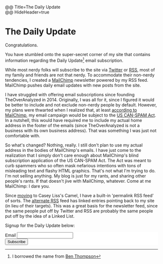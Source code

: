 @@ Title=The Daily Update  
@@ HideHeader=true  

<h1><i class="fa fa-envelope-o fa-fw"></i> The Daily Update</h1>

Congratulations.

You have stumbled onto the super-secret corner of my site that contains information regarding the Daily Update[^du] email subscription.

While most nerdy folks will subscribe to the site via [Twitter][twitter] or [RSS][rss], most of my family and friends are not that nerdy. To accommodate their non-nerdy tendencies, I created a [MailChimp][mailchimp] newsletter powered by my RSS feed. MailChimp pushes daily email updates with new posts from the site. 

I have struggled with offering email subscriptions since founding TheOverAnalyzed in 2014. Originally, I was all for it, since I figured it would be better to include and not exclude non-nerdy people by default. However, my plans were thwarted when I realized that, at least [according to MailChimp][mailchimp 2], my email campaign would be subject to the [US CAN-SPAM Act][business]. In a nutshell, this would have required me to include my actual home address in the footer of the emails (since TheOverAnalyzed is not a business with its own business address). That was something I was just not comfortable with.

So what's changed? Nothing, really. I still don't plan to use my actual address in the bodies of MailChimp's emails. I have just come to the realization that I simply don't care enough about MailChimp's blind subscription application of the US CAN-SPAM Act. The Act was meant to curb spammers who so often mask nefarious intentions with tons of misleading text and flashy HTML graphics. That's not what I'm trying to do. I'm not selling anything. My blog is just for my rants, and sharing other people's rants. If that doesn't jive with MailChimp, whatever. Come at me MailChimp: I dare you.

Since [moving][move] to Casey Liss's Camel, I have a built-in 'permalink RSS feed' of sorts. The [alternate RSS][rssa] feed has linked entries pointing back to my site (in lieu of their targets). This was a great basis for the newsletter feed, since the same people put off by Twitter and RSS are probably the same people put off by the idea of a Linked List.

Signup for the Daily Update below:

<link href="//cdn-images.mailchimp.com/embedcode/classic-081711.css" rel="stylesheet" type="text/css">
<style type="text/css">#mc_embed_signup{background:#fff; clear:left; font:14px Helvetica,Arial,sans-serif; }</style>
<div id="mc_embed_signup">
<form action="//theoveranalyzed.us3.list-manage.com/subscribe/post" method="post" id="mc-embedded-subscribe-form" name="mc-embedded-subscribe-form" class="validate" target="_blank" novalidate>
<div id="mc_embed_signup_scroll">
<div class="mc-field-group">
	<label for="mce-EMAIL">Email</label>
	<input type="email" value="" name="EMAIL" class="required email" id="mce-EMAIL">
</div>
	<div id="mce-responses" class="clear">
		<div class="response" id="mce-error-response" style="display:none"></div>
		<div class="response" id="mce-success-response" style="display:none"></div>
	</div>    <!-- real people should not fill this in and expect good things - do not remove this or risk form bot signups-->
    <div style="position: absolute; left: -5000px;"><input type="text" name="b_d327abe5985ea63318762e77c_f04f3c4ed7" tabindex="-1" value=""></div>
    <div class="clear"><input type="submit" value="Subscribe" name="subscribe" id="mc-embedded-subscribe" class="button"></div>
    </div>
</form>
</div>
<script type='text/javascript' src='//s3.amazonaws.com/downloads.mailchimp.com/js/mc-validate.js'></script><script type='text/javascript'>(function($) {window.fnames = new Array(); window.ftypes = new Array();fnames[0]='EMAIL';ftypes[0]='email';}(jQuery));var $mcj = jQuery.noConflict(true);</script>

[^du]: I borrowed the name from [Ben Thompson][bt]

[business]: http://www.business.ftc.gov/documents/bus61-can-spam-act-compliance-guide-business
[bt]: https://stratechery.com/membership/
[mailchimp]: http://mailchimp.com
[mailchimp 2]: http://kb.mailchimp.com/accounts/compliance-tips/terms-of-use-and-anti-spam-requirements-for-campaigns
[move]: http://www.theoveranalyzed.net/2015/6/1/introducing-theoveranalyzed-30
[rss]: http://www.theoveranalyzed.net/rss
[rssa]: http://www.theoveranalyzed.net/rss-alternate
[twitter]: http://www.twitter.com/theoveranalyzed